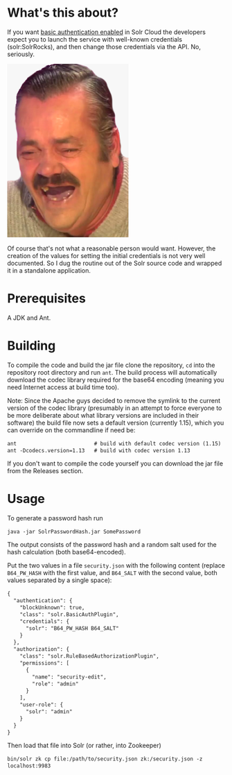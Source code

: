 What's this about?
==================
If you want [basic authentication enabled][1] in Solr Cloud the developers expect
you to launch the service with well-known credentials (solr:SolrRocks), and then
change those credentials via the API. No, seriously.

![HAHAHAHAHAHAHAHAHAHAHAHAHAHAHAHAHAHAHA!][2]

Of course that's not what a reasonable person would want. However, the creation
of the values for setting the initial credentials is not very well documented.
So I dug the routine out of the Solr source code and wrapped it in a standalone
application.

Prerequisites
=============
A JDK and Ant.

Building
========
To compile the code and build the jar file clone the repository, `cd` into the
repository root directory and run `ant`. The build process will automatically
download the codec library required for the base64 encoding (meaning you need
Internet access at build time too).

Note: Since the Apache guys decided to remove the symlink to the current version
of the codec library (presumably in an attempt to force everyone to be more
deliberate about what library versions are included in their software) the build
file now sets a default version (currently 1.15), which you can override on the
commandline if need be:

    ant                         # build with default codec version (1.15)
    ant -Dcodecs.version=1.13   # build with codec version 1.13

If you don't want to compile the code yourself you can download the jar file
from the Releases section.

Usage
=====
To generate a password hash run

    java -jar SolrPasswordHash.jar SomePassword

The output consists of the password hash and a random salt used for the hash
calculation (both base64-encoded).

Put the two values in a file `security.json` with the following content (replace
`B64_PW_HASH` with the first value, and `B64_SALT` with the second value, both
values separated by a single space):

    {
      "authentication": {
        "blockUnknown": true,
        "class": "solr.BasicAuthPlugin",
        "credentials": {
          "solr": "B64_PW_HASH B64_SALT"
        }
      },
      "authorization": {
        "class": "solr.RuleBasedAuthorizationPlugin",
        "permissions": [
          {
            "name": "security-edit",
            "role": "admin"
          }
        ],
        "user-role": {
          "solr": "admin"
        }
      }
    }

Then load that file into Solr (or rather, into Zookeeper)

    bin/solr zk cp file:/path/to/security.json zk:/security.json -z localhost:9983

[1]: https://lucene.apache.org/solr/guide/basic-authentication-plugin.html
[2]: /img/el-risitas.png
